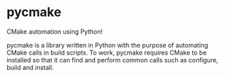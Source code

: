 # pycmake
CMake automation using Python!

pycmake is a library written in Python with the purpose of automating CMake calls in build scripts. To work, pycmake requires CMake to be installed so that it can find and perform common calls such as configure, build and install.
